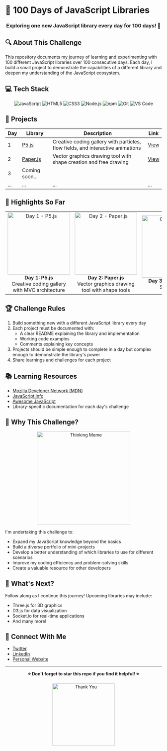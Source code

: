 # 🚀 100 Days of JavaScript Libraries

<div align="center">
  <h3>Exploring one new JavaScript library every day for 100 days! 💪</h3>
</div>

## 🔍 About This Challenge

This repository documents my journey of learning and experimenting with 100 different JavaScript libraries over 100 consecutive days. Each day, I build a small project to demonstrate the capabilities of a different library and deepen my understanding of the JavaScript ecosystem.

## 💻 Tech Stack

<div align="center">
  <img src="https://img.shields.io/badge/JavaScript-F7DF1E?style=for-the-badge&logo=javascript&logoColor=black" alt="JavaScript">
  <img src="https://img.shields.io/badge/HTML5-E34F26?style=for-the-badge&logo=html5&logoColor=white" alt="HTML5">
  <img src="https://img.shields.io/badge/CSS3-1572B6?style=for-the-badge&logo=css3&logoColor=white" alt="CSS3">
  <img src="https://img.shields.io/badge/Node.js-339933?style=for-the-badge&logo=nodedotjs&logoColor=white" alt="Node.js">
  <img src="https://img.shields.io/badge/npm-CB3837?style=for-the-badge&logo=npm&logoColor=white" alt="npm">
  <img src="https://img.shields.io/badge/Git-F05032?style=for-the-badge&logo=git&logoColor=white" alt="Git">
  <img src="https://img.shields.io/badge/VS_Code-0078D4?style=for-the-badge&logo=visual%20studio%20code&logoColor=white" alt="VS Code">
</div>

## 📅 Projects

| Day | Library | Description | Link |
|-----|---------|-------------|------|
| 1 | [P5.js](https://p5js.org/) | Creative coding gallery with particles, flow fields, and interactive animations | [View](./Day-1-P5.js) |
| 2 | [Paper.js](http://paperjs.org/) | Vector graphics drawing tool with shape creation and free drawing | [View](./day-2-paper.js) |
| 3 | Coming soon... | | |
| ... | ... | ... | ... |

## 🌟 Highlights So Far

<div align="center">
  <table>
    <tr>
      <td align="center">
        <img src="https://media.giphy.com/media/v1.Y2lkPTc5MGI3NjExOWVkczBmNDhjMnl6cm8wNTRyOXhycjJqdm4yejFmcjQwaWp2NGx1aSZlcD12MV9pbnRlcm5hbF9naWZfYnlfaWQmY3Q9Zw/3o7btNa0RUYa5E7iiQ/giphy.gif" width="200" alt="Day 1 - P5.js">
        <br>
        <strong>Day 1: P5.js</strong>
        <br>
        Creative coding gallery with MVC architecture
      </td>
      <td align="center">
        <img src="https://media3.giphy.com/media/v1.Y2lkPTc5MGI3NjExYXcydm13bWlyNWg5NjM2dzhlYjZ3cmxjdGpzb3h5dTdiZXl2anBzbCZlcD12MV9pbnRlcm5hbF9naWZfYnlfaWQmY3Q9Zw/l0ExbcOSoFGQMssF2/giphy.gif" width="200" alt="Day 2 - Paper.js">
        <br>
        <strong>Day 2: Paper.js</strong>
        <br>
        Vector graphics drawing tool with shape tools
      </td>
      <td align="center">
        <img src="https://via.placeholder.com/200x200?text=Coming+Soon" width="200" alt="Coming Soon">
        <br>
        <strong>Day 3: Coming Soon</strong>
        <br>
        Stay tuned!
      </td>
    </tr>
  </table>
</div>

## 🏆 Challenge Rules

1. Build something new with a different JavaScript library every day
2. Each project must be documented with:
   - A clear README explaining the library and implementation
   - Working code examples
   - Comments explaining key concepts
3. Projects should be simple enough to complete in a day but complex enough to demonstrate the library's power
4. Share learnings and challenges for each project

## 📚 Learning Resources

- [Mozilla Developer Network (MDN)](https://developer.mozilla.org/en-US/docs/Web/JavaScript)
- [JavaScript.info](https://javascript.info/)
- [Awesome JavaScript](https://github.com/sorrycc/awesome-javascript)
- Library-specific documentation for each day's challenge

## 🤔 Why This Challenge?

<div align="center">
  <img src="https://media.giphy.com/media/v1.Y2lkPTc5MGI3NjExcDc2ZGxvNjB3eXlhbXJiNXFiejNsYm5iNXQzcGhjM2cxYnN0NzFpdCZlcD12MV9pbnRlcm5hbF9naWZfYnlfaWQmY3Q9Zw/SsCYf6DRFJrOpP0IoM/giphy.gif" width="300" alt="Thinking Meme">
</div>

I'm undertaking this challenge to:

- Expand my JavaScript knowledge beyond the basics
- Build a diverse portfolio of mini-projects
- Develop a better understanding of which libraries to use for different scenarios
- Improve my coding efficiency and problem-solving skills
- Create a valuable resource for other developers

## 🔮 What's Next?

Follow along as I continue this journey! Upcoming libraries may include:
- Three.js for 3D graphics
- D3.js for data visualization
- Socket.io for real-time applications
- And many more!

## 🤝 Connect With Me

- [Twitter](#)
- [LinkedIn](#)
- [Personal Website](#)

---

<div align="center">
  <strong>⭐ Don't forget to star this repo if you find it helpful! ⭐</strong>
  <br><br>
  <img src="https://media.giphy.com/media/v1.Y2lkPTc5MGI3NjExY21nNjM2dGxqanlkNmxqeDg1NW02ZGR5N3J1dTg1ZHN3anZpaG0zaSZlcD12MV9pbnRlcm5hbF9naWZfYnlfaWQmY3Q9Zw/3oKIPnAiaMCws8nOsE/giphy.gif" width="200" alt="Thank You">
</div>
